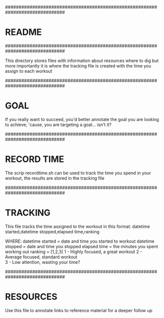 ##############################################################################
# README
##############################################################################

This directory stores files with information about resources where to dig 
but more importantly it is where the tracking file is created with the time
you assign to each workout



##############################################################################
# GOAL

If you really want to succeed, you'd better annotate the goal you are 
looking to achieve; 'cause, you are targeting a goal... isn't it?



##############################################################################
# RECORD TIME

The scrip recordtime.sh can be used to track the time you spend in your 
workout, the results are stored in the tracking file



##############################################################################
# TRACKING
 
This file tracks the time assigned to the workout in this format:
datetime started,datetime stopped,elapsed time,ranking

WHERE:
datetime started	=	date and time you started to workout
datetime stopped	=	date and time you stopped
elapsed time		=	the minutes you spent working out
ranking			=	[1,2,3]
				1 - Highly focused, a great workout
				2 - Average focused, standard workout  
				3 - Low attention, wasting your time? 
				


##############################################################################
# RESOURCES

Use this file to annotate links to reference material for a deeper 
follow up


